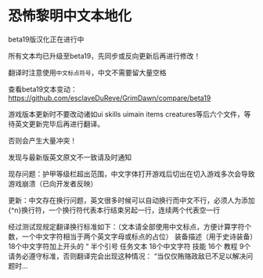 恐怖黎明中文本地化
===

beta19版汉化正在进行中

所有文本均已升级至beta19，先同步或反向更新后再进行修改！

翻译时注意使用`中文标点符号`，中文不需要留大量空格

查看beta19文本变动：https://github.com/esclaveDuReve/GrimDawn/compare/beta19

游戏版本更新时不要改动诸如ui skills uimain items creatures等后六个文件，等待英文更新完毕后再进行翻译。

否则会产生大量冲突！

发现与最新版英文原文不一致请及时通知

现存问题：护甲等级栏超出范围，中文字体打开游戏后切出在切入游戏多次会导致游戏崩溃（已向开发者反映）

更新：中文存在换行问题，英文很多时候可以自动换行而中文不行，必须人为添加{^n}换行符，一个换行符代表本行结束另起一行，连续两个代表空一行

经过测试现规定翻译换行标准如下：（文本请全部使用中文标点，方便计算字符个数，一个中文字符相当于两个英文字母或标点的占位）
装备描述（用于史诗装备）18个中文字符加上开头的 “ 半个引号
任务文本 18个中文字符
技能 16个
教程 9个
请务必遵守标准，否则翻译完会出现这种情况：
“当仅仅贿赂政敌已不足以解决问题时...